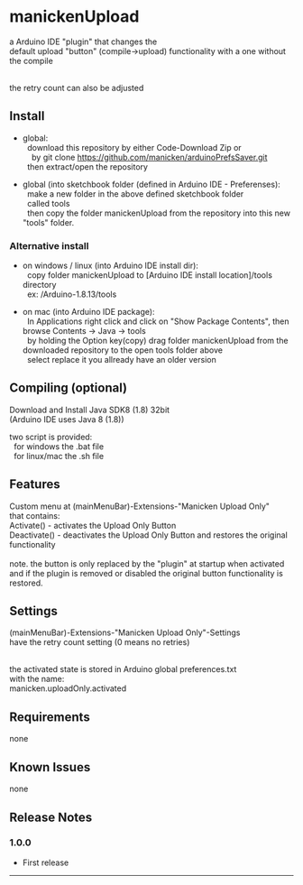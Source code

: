 # manickenUpload
a Arduino IDE "plugin" that changes the <br>
default upload "button" (compile->upload) functionality with a one without the compile<br>

<br>
the retry count can also be adjusted<br>

## Install

* global:<br>
&nbsp;&nbsp;download this repository by either Code-Download Zip or<br>
&nbsp;&nbsp;&nbsp;&nbsp;by git clone https://github.com/manicken/arduinoPrefsSaver.git<br>
&nbsp;&nbsp;then extract/open the repository<br>

* global (into sketchbook folder (defined in Arduino IDE - Preferenses):<br>
&nbsp;&nbsp;make a new folder in the above defined sketchbook folder<br>
&nbsp;&nbsp;called tools<br>
&nbsp;&nbsp;then copy the folder manickenUpload from the repository into this new "tools" folder.<br>

### Alternative install

* on windows / linux (into Arduino IDE install dir):<br>
&nbsp;&nbsp;copy folder manickenUpload to [Arduino IDE install location]/tools directory<br>
&nbsp;&nbsp;ex: /Arduino-1.8.13/tools<br>

* on mac (into Arduino IDE package):<br>
&nbsp;&nbsp;In Applications right click and click on "Show Package Contents", then browse Contents -> Java -> tools<br>
&nbsp;&nbsp;by holding the Option key(copy) drag folder manickenUpload from the downloaded repository to the open tools folder above<br>
&nbsp;&nbsp;select replace it you allready have an older version<br>

## Compiling (optional)

Download and Install Java SDK8 (1.8) 32bit<br>
(Arduino IDE uses Java 8 (1.8))<br>

two script is provided:<br>
&nbsp;&nbsp;for windows the .bat file<br>
&nbsp;&nbsp;for linux/mac the .sh file<br>

## Features

Custom menu at (mainMenuBar)-Extensions-"Manicken Upload Only"<br>
that contains:<br>
Activate()  - activates the Upload Only Button<br>
Deactivate()  - deactivates the Upload Only Button and restores the original functionality<br>
<br>
note. the button is only replaced by the "plugin" at startup when activated<br>
and if the plugin is removed or disabled the original button functionality is restored.

## Settings

(mainMenuBar)-Extensions-"Manicken Upload Only"-Settings<br>
have the retry count setting (0 means no retries)<br><br>

the activated state is stored in Arduino global preferences.txt<br>
with the name:<br>
manicken.uploadOnly.activated<br>

## Requirements

none

## Known Issues

none

## Release Notes

### 1.0.0

* First release

-----------------------------------------------------------------------------------------------------------